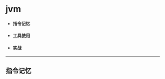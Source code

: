 # jvm
* #### 指令记忆 [](#mem)
* #### 工具使用
* #### 实战
- - -



























































## 指令记忆 <a id = "mem"></a>

